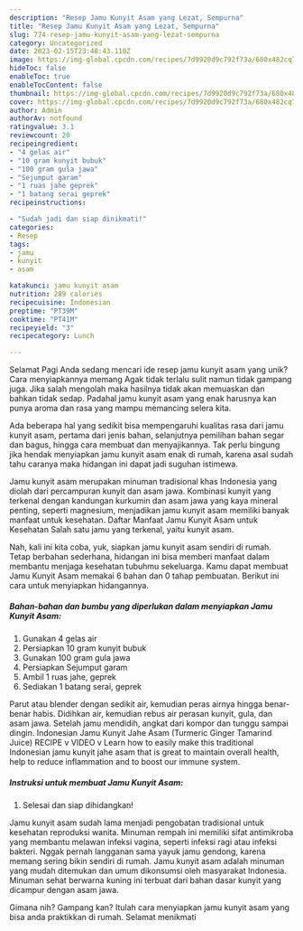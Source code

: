 ```yaml
---
description: "Resep Jamu Kunyit Asam yang Lezat, Sempurna"
title: "Resep Jamu Kunyit Asam yang Lezat, Sempurna"
slug: 774-resep-jamu-kunyit-asam-yang-lezat-sempurna
category: Uncategorized
date: 2023-02-15T23:48:43.110Z
image: https://img-global.cpcdn.com/recipes/7d9920d9c792f73a/680x482cq70/jamu-kunyit-asam-foto-resep-utama.jpg
hideToc: false
enableToc: true
enableTocContent: false
thumbnail: https://img-global.cpcdn.com/recipes/7d9920d9c792f73a/680x482cq70/jamu-kunyit-asam-foto-resep-utama.jpg
cover: https://img-global.cpcdn.com/recipes/7d9920d9c792f73a/680x482cq70/jamu-kunyit-asam-foto-resep-utama.jpg
author: Admin
authorAv: notfound
ratingvalue: 3.1
reviewcount: 20
recipeingredient:
- "4 gelas air"
- "10 gram kunyit bubuk"
- "100 gram gula jawa"
- "Sejumput garam"
- "1 ruas jahe geprek"
- "1 batang serai geprek"
recipeinstructions:

- "Sudah jadi dan siap dinikmati!"
categories:
- Resep
tags:
- jamu
- kunyit
- asam

katakunci: jamu kunyit asam 
nutrition: 289 calories
recipecuisine: Indonesian
preptime: "PT39M"
cooktime: "PT41M"
recipeyield: "3"
recipecategory: Lunch

---
```



Selamat Pagi Anda sedang mencari ide resep jamu kunyit asam yang unik? Cara menyiapkannya memang Agak tidak terlalu sulit namun tidak gampang juga. Jika salah mengolah maka hasilnya tidak akan memuaskan dan bahkan tidak sedap. Padahal jamu kunyit asam yang enak harusnya kan punya aroma dan rasa yang mampu memancing selera kita.


Ada beberapa hal yang sedikit bisa mempengaruhi kualitas rasa dari jamu kunyit asam, pertama dari jenis bahan, selanjutnya pemilihan bahan segar dan bagus, hingga cara membuat dan menyajikannya. Tak perlu bingung jika hendak menyiapkan jamu kunyit asam enak di rumah, karena asal sudah tahu caranya maka hidangan ini dapat jadi suguhan istimewa.

Jamu kunyit asam merupakan minuman tradisional khas Indonesia yang diolah dari percampuran kunyit dan asam jawa. Kombinasi kunyit yang terkenal dengan kandungan kurkumin dan asam jawa yang kaya mineral penting, seperti magnesium, menjadikan jamu kunyit asam memiliki banyak manfaat untuk kesehatan. Daftar Manfaat Jamu Kunyit Asam untuk Kesehatan Salah satu jamu yang terkenal, yaitu kunyit asam.


Nah, kali ini kita coba, yuk, siapkan jamu kunyit asam sendiri di rumah. Tetap berbahan sederhana, hidangan ini bisa memberi manfaat dalam membantu menjaga kesehatan tubuhmu sekeluarga. Kamu dapat membuat Jamu Kunyit Asam memakai 6 bahan dan 0 tahap pembuatan. Berikut ini cara untuk menyiapkan hidangannya.

<!--inarticleads1-->

##### Bahan-bahan dan bumbu yang diperlukan dalam menyiapkan Jamu Kunyit Asam:

1. Gunakan 4 gelas air
1. Persiapkan 10 gram kunyit bubuk
1. Gunakan 100 gram gula jawa
1. Persiapkan Sejumput garam
1. Ambil 1 ruas jahe, geprek
1. Sediakan 1 batang serai, geprek


Parut atau blender dengan sedikit air, kemudian peras airnya hingga benar-benar habis. Didihkan air, kemudian rebus air perasan kunyit, gula, dan asam jawa. Setelah jamu mendidih, angkat dari kompor dan tunggu sampai dingin. Indonesian Jamu Kunyit Jahe Asam (Turmeric Ginger Tamarind Juice) RECIPE v VIDEO v Learn how to easily make this traditional Indonesian jamu kunyit jahe asam that is great to maintain overall health, help to reduce inflammation and to boost our immune system. 

<!--inarticleads2-->

##### Instruksi untuk membuat Jamu Kunyit Asam:


1. Selesai dan siap dihidangkan!

Jamu kunyit asam sudah lama menjadi pengobatan tradisional untuk kesehatan reproduksi wanita. Minuman rempah ini memiliki sifat antimikroba yang membantu melawan infeksi vagina, seperti infeksi ragi atau infeksi bakteri. Nggak pernah langganan sama yayuk jamu gendong, karena memang sering bikin sendiri di rumah. Jamu kunyit asam adalah minuman yang mudah ditemukan dan umum dikonsumsi oleh masyarakat Indonesia. Minuman sehat berwarna kuning ini terbuat dari bahan dasar kunyit yang dicampur dengan asam jawa. 

Gimana nih? Gampang kan? Itulah cara menyiapkan jamu kunyit asam yang bisa anda praktikkan di rumah. Selamat menikmati

